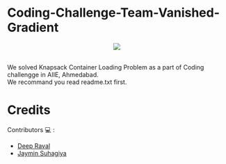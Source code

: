 # Coding-Challenge-Team-Vanished-Gradient
<p align="center"><img src="https://github.com/imdeep2905/Coding-Challenge-Team-Vanished-Gradient/blob/master/readme_gif.gif"></p><br/>
We solved Knapsack Container Loading Problem as a part of Coding challengge in AIIE, Ahmedabad.
<br/>
We recommand you read <a src = https://github.com/imdeep2905/Coding-Challenge-Team-Vanished-Gradient/blob/master/Readme.txt > readme.txt</a> first.
<br/>

# Credits

Contributors :computer: : 
   * [Deep Raval](https://github.com/imdeep2905)
   * [Jaymin Suhagiya](https://github.com/jayminSuhagiya)
